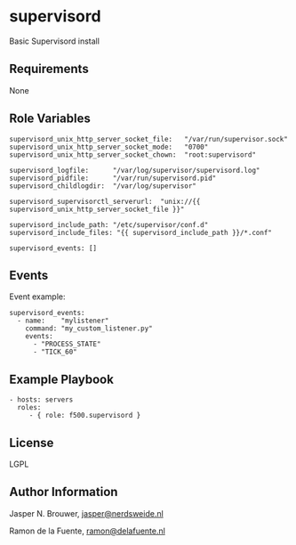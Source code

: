 supervisord
========

Basic Supervisord install

Requirements
------------

None

Role Variables
--------------

    supervisord_unix_http_server_socket_file:   "/var/run/supervisor.sock"
    supervisord_unix_http_server_socket_mode:   "0700"
    supervisord_unix_http_server_socket_chown:  "root:supervisord"
    
    supervisord_logfile:      "/var/log/supervisor/supervisord.log"
    supervisord_pidfile:      "/var/run/supervisord.pid"
    supervisord_childlogdir:  "/var/log/supervisor"
    
    supervisord_supervisorctl_serverurl:  "unix://{{ supervisord_unix_http_server_socket_file }}"
    
    supervisord_include_path: "/etc/supervisor/conf.d"
    supervisord_include_files: "{{ supervisord_include_path }}/*.conf"

    supervisord_events: []
    
Events
------

Event example:

    supervisord_events:
      - name:    "mylistener"
        command: "my_custom_listener.py"
        events:
          - "PROCESS_STATE"
          - "TICK_60"


Example Playbook
----------------

    - hosts: servers
      roles:
         - { role: f500.supervisord }

License
-------

LGPL

Author Information
------------------

Jasper N. Brouwer, jasper@nerdsweide.nl

Ramon de la Fuente, ramon@delafuente.nl
